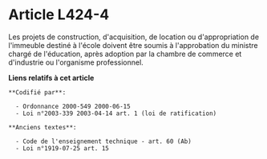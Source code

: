 # Article L424-4

Les projets de construction, d'acquisition, de location ou d'appropriation de l'immeuble destiné à l'école doivent être
soumis à l'approbation du ministre chargé de l'éducation, après adoption par la chambre de commerce et d'industrie ou
l'organisme professionnel.

**Liens relatifs à cet article**

	**Codifié par**:

	  - Ordonnance 2000-549 2000-06-15
	  - Loi n°2003-339 2003-04-14 art. 1 (loi de ratification)

	**Anciens textes**:

	  - Code de l'enseignement technique - art. 60 (Ab)
	  - Loi n°1919-07-25 art. 15
